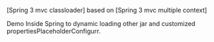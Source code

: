 

[Spring 3 mvc classloader] based on [Spring 3 mvc multiple context]

Demo  Inside Spring  to dynamic loading other jar and customized propertiesPlaceholderConfigurr.